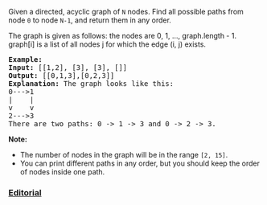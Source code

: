 Given a directed, acyclic graph of `N` nodes.  Find all possible paths from node `0` to node `N-1`, and return them in any order.

The graph is given as follows:  the nodes are 0, 1, ..., graph.length - 1.  graph[i] is a list of all nodes j for which the edge (i, j) exists.

<pre>
<b>Example:</b>
<b>Input:</b> [[1,2], [3], [3], []] 
<b>Output:</b> [[0,1,3],[0,2,3]] 
<b>Explanation:</b> The graph looks like this:
0--->1
|    |
v    v
2--->3
There are two paths: 0 -> 1 -> 3 and 0 -> 2 -> 3.
</pre>

**Note:**

- The number of nodes in the graph will be in the range `[2, 15]`.
- You can print different paths in any order, but you should keep the order of nodes inside one path.

### [Editorial](https://leetcode.com/articles/all-paths-from-source-to-target/)
